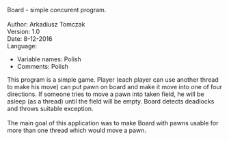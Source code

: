 Board - simple concurent program. </br>
</br>
Author: Arkadiusz Tomczak</br>
Version: 1.0</br>
Date: 8-12-2016</br>
Language:
 - Variable names: Polish
 - Comments: Polish

This program is a simple game. Player (each player can use another thread to make his move)
can put pawn on board and make it move into one of four directions. If someone tries to move a pawn into taken field, he will be asleep (as a thread) until the field will be empty.
Board detects deadlocks and throws suitable exception.</br></br>
The main goal of this application was to make Board with pawns usable for more than one thread which would move a pawn.
